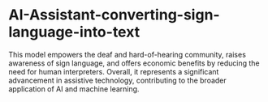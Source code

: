 # AI-Assistant-converting-sign-language-into-text
This model empowers the deaf and hard-of-hearing community, raises awareness of sign language, and offers economic benefits by reducing the need for human interpreters. Overall, it represents a significant advancement in assistive technology, contributing to the broader application of AI and machine learning.
